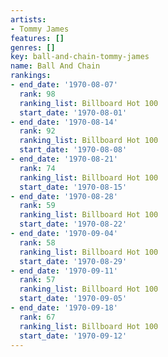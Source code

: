 ```yaml
---
artists:
- Tommy James
features: []
genres: []
key: ball-and-chain-tommy-james
name: Ball And Chain
rankings:
- end_date: '1970-08-07'
  rank: 98
  ranking_list: Billboard Hot 100
  start_date: '1970-08-01'
- end_date: '1970-08-14'
  rank: 92
  ranking_list: Billboard Hot 100
  start_date: '1970-08-08'
- end_date: '1970-08-21'
  rank: 74
  ranking_list: Billboard Hot 100
  start_date: '1970-08-15'
- end_date: '1970-08-28'
  rank: 59
  ranking_list: Billboard Hot 100
  start_date: '1970-08-22'
- end_date: '1970-09-04'
  rank: 58
  ranking_list: Billboard Hot 100
  start_date: '1970-08-29'
- end_date: '1970-09-11'
  rank: 57
  ranking_list: Billboard Hot 100
  start_date: '1970-09-05'
- end_date: '1970-09-18'
  rank: 67
  ranking_list: Billboard Hot 100
  start_date: '1970-09-12'
---
```



